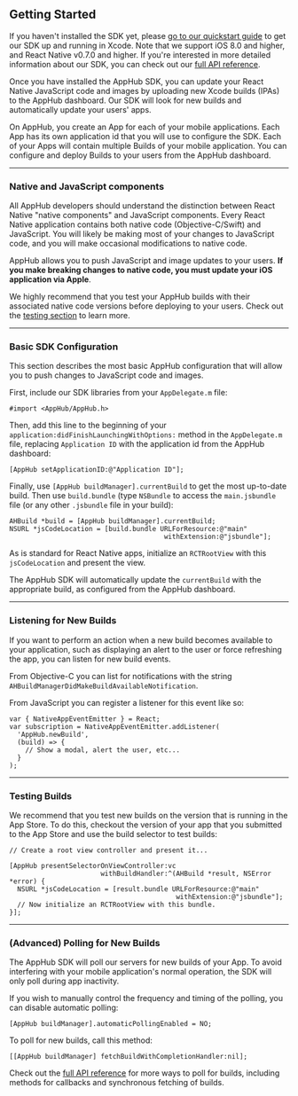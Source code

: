 
<h2>Getting Started</h2>

If you haven't installed the SDK yet, please [go to our quickstart guide](/quickstart) to get our SDK up and running in Xcode. Note that we support iOS 8.0 and higher, and React Native v0.7.0 and higher. If you're interested in more detailed information about our SDK, you can check out our <a href='/api/ios' target='_blank'>full API reference</a>.

Once you have installed the AppHub SDK, you can update your React Native JavaScript code and images by uploading new Xcode builds (IPAs) to the AppHub dashboard. Our SDK will  look for new builds and automatically update your users' apps.

On AppHub, you create an App for each of your mobile applications. Each App has its own application id that you will use to configure the SDK. Each of your Apps will contain multiple Builds of your mobile application. You can configure and deploy Builds to your users from the AppHub dashboard.

---

<h3 short-title='Components'>Native and JavaScript components</h3>

All AppHub developers should understand the distinction between React Native "native components" and JavaScript components. Every React Native application contains both native code (Objective-C/Swift) and JavaScript. You will likely be making most of your changes to JavaScript code, and you will make occasional modifications to native code.

AppHub allows you to push JavaScript and image updates to your users. **If you make breaking changes to native code, you must update your iOS application via Apple**.

We highly recommend that you test your AppHub builds with their associated native code versions
before deploying to your users. Check out the [testing section](#docs-testing-builds) to learn more.

---

<h3 short-title='Basic Configuration'>Basic SDK Configuration</h3>

This section describes the most basic AppHub configuration that will allow you to push changes to JavaScript code and images.

First, include our SDK libraries from your `AppDelegate.m` file:

    #import <AppHub/AppHub.h>

Then, add this line to the beginning of your  `application:didFinishLaunchingWithOptions:` method in the `AppDelegate.m` file, replacing `Application ID` with the application id from the AppHub dashboard:

    [AppHub setApplicationID:@"Application ID"];

Finally, use `[AppHub buildManager].currentBuild` to get the most up-to-date build. Then use `build.bundle` (type `NSBundle` to access the `main.jsbundle` file (or any other `.jsbundle` file in your build):

    AHBuild *build = [AppHub buildManager].currentBuild;
    NSURL *jsCodeLocation = [build.bundle URLForResource:@"main"
                                           withExtension:@"jsbundle"];


As is standard for React Native apps, initialize an `RCTRootView` with this `jsCodeLocation` and present the view.


The AppHub SDK will automatically update the `currentBuild` with the appropriate build, as configured from the AppHub dashboard.

---

<h3 short-title='Listening for New Builds'>Listening for New Builds</h3>

If you want to perform an action when a new build becomes available to your application, such as displaying an alert to the user or force refreshing the app, you can listen for new build events.

From Objective-C you can list for notifications with the string `AHBuildManagerDidMakeBuildAvailableNotification`.

From JavaScript you can register a listener for this event like so:

    var { NativeAppEventEmitter } = React;
    var subscription = NativeAppEventEmitter.addListener(
      'AppHub.newBuild',
      (build) => {
        // Show a modal, alert the user, etc...
      }
    );

---

<h3 short-title='Testing Builds'>Testing Builds</h3>

We recommend that you test new builds on the version that is running in the App Store. To do this, checkout the version of your app that you submitted to the App Store and use the build selector to test builds:

    // Create a root view controller and present it...

    [AppHub presentSelectorOnViewController:vc
                           withBuildHandler:^(AHBuild *result, NSError *error) {
      NSURL *jsCodeLocation = [result.bundle URLForResource:@"main"
                                              withExtension:@"jsbundle"];
      // Now initialize an RCTRootView with this bundle.
    }];

---

<h3 short-title='Polling for New Builds'>(Advanced) Polling for New Builds</h3>

The AppHub SDK will poll our servers for new builds of your App. To avoid interfering with your mobile application's normal operation, the SDK will only poll during app inactivity.


If you wish to manually control the frequency and timing of the polling, you can disable automatic polling:

    [AppHub buildManager].automaticPollingEnabled = NO;

To poll for new builds, call this method:

    [[AppHub buildManager] fetchBuildWithCompletionHandler:nil];

Check out the <a href='/api/ios' target='_blank'>full API reference</a> for more ways to poll for builds, including methods for callbacks and synchronous fetching of builds.

